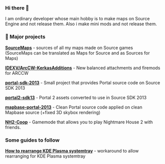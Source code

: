 ### Hi there 👋

I am ordinary developer whose main hobby is to make maps on Source Engine and not release them. Also i make mini mods and not release them.

### 🔭 Major projects

**[SourceMaps](https://github.com/URAKOLOUY5/SourceMaps)** - sources of all my maps made on Source games (SourceMaps can be translated as Maps for Source and as Sources for Maps)

**[IDEXV/ArcCW-KerkasAdditions](https://github.com/IDEXV/ArcCW-KerkasAdditions)** - New balanced attachments and firemods for ARCCW

**[portal-sdk-2013](https://github.com/URAKOLOUY5/portal-sdk-2013)** - Small project that provides Portal source code on Source SDK 2013

**[portal2-sdk13](https://github.com/URAKOLOUY5/portal2-sdk13)** - Portal 2 assets converted to use in Source SDK 2013

**[mapbase-portal-2013](https://github.com/URAKOLOUY5/mapbase-portal-2013)** - Clean Portal source code applied on clean Mapbase source (+fixed 3D skybox rendering)

**[NH2-Coop](https://github.com/URAKOLOUY5/NH2-Coop-Release)** - Gamemode that allows you to play Nightmare House 2 with friends.

### Some guides to follow

**[How to rearrange KDE Plasma systemtray](https://github.com/URAKOLOUY5/kde-systemtray-rearrange)** - workaround to allow rearranging for KDE Plasma systemtray
